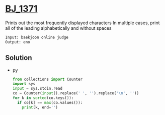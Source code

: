 # [BJ_1371](https://acmicpc.net/problem/1371)

Prints out the most frequently displayed characters
In multiple cases, print all of the leading alphabetically and without spaces


```txt
Input: baekjoon online judge
Output: eno
```

## Solution

* py

  ```py
  from collections import Counter
  import sys
  input = sys.stdin.read
  co = Counter(input().replace(' ', '').replace('\n', ''))
  for k in sorted(co.keys()):
    if co[k] == max(co.values()):
      print(k, end='')
  ```
